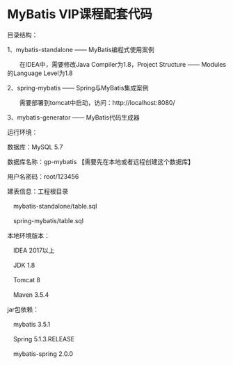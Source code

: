# MyBatis VIP课程配套代码



目录结构：

1、mybatis-standalone  —— MyBatis编程式使用案例

　　在IDEA中，需要修改Java Compiler为1.8，Project Structure —— Modules 的Language Level为1.8

2、spring-mybatis  ——  Spring与MyBatis集成案例

　　需要部署到tomcat中启动，访问：http://localhost:8080/

3、mybatis-generator  —— MyBatis代码生成器



运行环境：

数据库：MySQL 5.7

数据库名称：gp-mybatis 【需要先在本地或者远程创建这个数据库】

用户名密码：root/123456

建表信息：工程根目录 

　mybatis-standalone/table.sql

　spring-mybatis/table.sql



本地环境版本：

　IDEA 2017以上

　JDK 1.8

　Tomcat 8

　Maven 3.5.4



jar包依赖：

　mybatis 3.5.1

　Spring 5.1.3.RELEASE

　mybatis-spring 2.0.0







